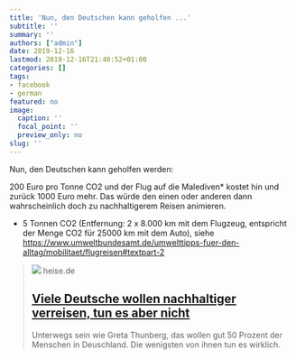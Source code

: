 ```yaml
---
title: 'Nun, den Deutschen kann geholfen ...'
subtitle: ''
summary: ''
authors: ["admin"]
date: 2019-12-16
lastmod: 2019-12-16T21:40:52+01:00
categories: []
tags:
- facebook
- german
featured: no
image:
  caption: ''
  focal_point: ''
  preview_only: no
slug: ''
---
```

Nun, den Deutschen kann geholfen werden:

200 Euro pro Tonne CO2 und der Flug auf die Malediven* kostet hin und zurück 1000 Euro mehr. Das würde den einen oder anderen dann wahrscheinlich doch zu nachhaltigerem Reisen animieren.

* 5 Tonnen CO2 (Entfernung: 2 x 8.000 km mit dem Flugzeug, entspricht der Menge CO2 für 25000 km mit dem Auto), siehe https://www.umweltbundesamt.de/umwelttipps-fuer-den-alltag/mobilitaet/flugreisen#textpart-2
> [![](https://heise.cloudimg.io/bound/1200x1200/q85.png-lossy-85.webp-lossy-85.foil1/_www-heise-de_/imgs/18/2/8/0/9/4/6/9/ELx2auQXYAAIOUu-54881bcc09023362.jpeg)](https://www.heise.de/newsticker/meldung/Viele-Deutsche-wollen-nachhaltiger-verreisen-tun-es-aber-nicht-4616462.html)
> heise.de
> ## [Viele Deutsche wollen nachhaltiger verreisen, tun es aber nicht](https://www.heise.de/newsticker/meldung/Viele-Deutsche-wollen-nachhaltiger-verreisen-tun-es-aber-nicht-4616462.html)
>
>Unterwegs sein wie Greta Thunberg, das wollen gut 50 Prozent der Menschen in Deuschland. Die wenigsten von ihnen tun es wirklich.


